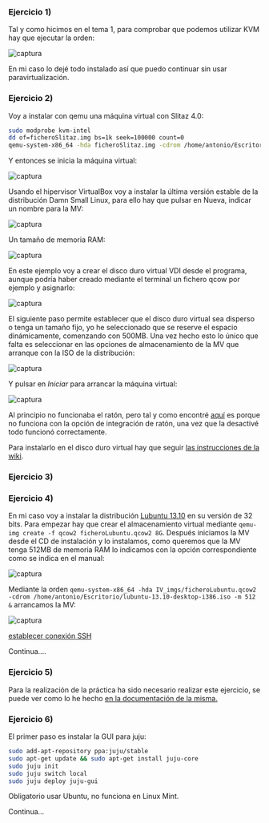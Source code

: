 ### Ejercicio 1)

Tal y como hicimos en el tema 1, para comprobar que podemos utilizar KVM hay que ejecutar la orden:

![captura](capturas/tema5/ej1-1.png)

En mi caso lo dejé todo instalado así que puedo continuar sin usar paravirtualización.

### Ejercicio 2)

Voy a instalar con qemu una máquina virtual con Slitaz 4.0:

```sh
sudo modprobe kvm-intel
dd of=ficheroSlitaz.img bs=1k seek=100000 count=0
qemu-system-x86_64 -hda ficheroSlitaz.img -cdrom /home/antonio/Escritorio/slitaz-4.0.iso
```

Y entonces se inicia la máquina virtual:

![captura](capturas/tema5/ej2-1.png)

Usando el hipervisor VirtualBox voy a instalar la última versión estable de la distribución Damn Small Linux, para ello hay que pulsar en Nueva, indicar un nombre para la MV:

![captura](capturas/tema5/ej2-2.png)

Un tamaño de memoria RAM:

![captura](capturas/tema5/ej2-3.png)

En este ejemplo voy a crear el disco duro virtual VDI desde el programa, aunque podría haber creado mediante el terminal un fichero qcow por ejemplo y asignarlo:

![captura](capturas/tema5/ej2-4.png)

El siguiente paso permite establecer que el disco duro virtual sea disperso o tenga un tamaño fijo, yo he seleccionado que se reserve el espacio dinámicamente, comenzando con 500MB. Una vez hecho esto lo único que falta es seleccionar en las opciones de almacenamiento de la MV que arranque con la ISO de la distribución:

![captura](capturas/tema5/ej2-5.png)

Y pulsar en *Iniciar* para arrancar la máquina virtual:

![captura](capturas/tema5/ej2-6.png)

Al principio no funcionaba el ratón, pero tal y como encontré [aquí](https://forums.virtualbox.org/viewtopic.php?f=3&t=46880) es porque no funciona con la opción de integración de ratón, una vez que la desactivé todo funcionó correctamente.

Para instalarlo en el disco duro virtual hay que seguir [las instrucciones de la wiki](http://www.damnsmalllinux.org/wiki/installing_to_the_hard_disk_es.html).

### Ejercicio 3)



### Ejercicio 4)

En mi caso voy a instalar la distribución [Lubuntu 13.10](http://lubuntu.net/) en su versión de 32 bits. Para empezar hay que crear el almacenamiento virtual mediante `qemu-img create -f qcow2 ficheroLubuntu.qcow2 8G`. Después iniciamos la MV desde el CD de instalación y lo instalamos, como queremos que la MV tenga 512MB de memoria RAM lo indicamos con la opción correspondiente como se indica en el manual:

![captura](capturas/tema5/ej4-1.png)

Mediante la orden `qemu-system-x86_64 -hda IV_imgs/ficheroLubuntu.qcow2 -cdrom /home/antonio/Escritorio/lubuntu-13.10-desktop-i386.iso -m 512 &` arrancamos la MV:

![captura](capturas/tema5/ej4-2.png)



[establecer conexión SSH](http://www.bramschoenmakers.nl/en/node/100)

Continua....

### Ejercicio 5)

Para la realización de la práctica ha sido necesario realizar este ejercicio, se puede ver como lo he hecho [en la documentación de la misma.](https://github.com/antonioguirola/practica3IV#m%C3%A1quina-1-ubuntu-server-1204-lts-extra-peque%C3%B1o)

### Ejercicio 6)

El primer paso es instalar la GUI para juju:

```sh
sudo add-apt-repository ppa:juju/stable
sudo apt-get update && sudo apt-get install juju-core
sudo juju init
sudo juju switch local
sudo juju deploy juju-gui
```

Obligatorio usar Ubuntu, no funciona en Linux Mint. 

Continua...